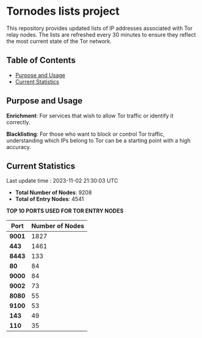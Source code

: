 # Tornodes lists project

This repository provides updated lists of IP addresses associated with Tor relay nodes. The lists are refreshed every 30 minutes to ensure they reflect the most current state of the Tor network.

## Table of Contents

- [Purpose and Usage](#purpose-and-usage)
- [Current Statistics](#current-statistics)


## Purpose and Usage

**Enrichment**: For services that wish to allow Tor traffic or identify it correctly.

**Blacklisting**: For those who want to block or control Tor traffic, understanding which IPs belong to Tor can be a starting point with a high accuracy.

## Current Statistics

Last update time : 2023-11-02 21:30:03 UTC

- **Total Number of Nodes**: 9208
- **Total of Entry Nodes**: 4541

**TOP 10 PORTS USED FOR TOR ENTRY NODES**

| **Port** | **Number of Nodes** |
|------|-----------------|
| **9001**   | 1827  |
| **443**   | 1461  |
| **8443**   | 133  |
| **80**   | 84  |
| **9000**   | 84  |
| **9002**   | 73  |
| **8080**   | 55  |
| **9100**   | 53  |
| **143**   | 49  |
| **110**   | 35  |

